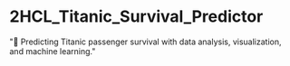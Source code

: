 # 2HCL_Titanic_Survival_Predictor
"🚢 Predicting Titanic passenger survival with data analysis, visualization, and machine learning."  
